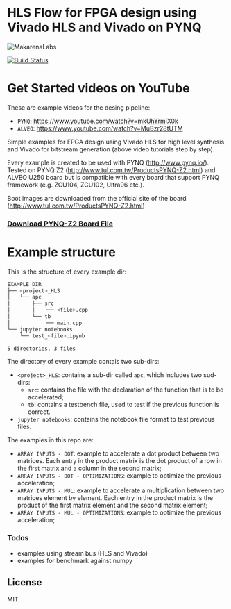 # HLS Flow for FPGA design using Vivado HLS and Vivado on PYNQ

![MakarenaLabs](https://www.makarenalabs.com/wp-content/uploads/2018/12/logo.png)

[![Build Status](https://travis-ci.org/joemccann/dillinger.svg?branch=master)](https://travis-ci.org/joemccann/dillinger)

# Get Started videos on YouTube
These are example videos for the desing pipeline:
 - ```PYNQ```: https://www.youtube.com/watch?v=mkUhYrmlX0k
 - ```ALVEO```: https://www.youtube.com/watch?v=MuBzr28tUTM

Simple examples for FPGA design using Vivado HLS for high level synthesis and Vivado for bitstream generation (above video tutorials step by step).

Every example is created to be used with PYNQ (http://www.pynq.io/). 
Tested on PYNQ Z2 (http://www.tul.com.tw/ProductsPYNQ-Z2.html) and ALVEO U250 board but is compatible with every board that support PYNQ framework (e.g. ZCU104, ZCU102, Ultra96 etc.).

Boot images are downloaded from the official site of the board (http://www.tul.com.tw/ProductsPYNQ-Z2.html)

### [Download PYNQ-Z2 Board File](https://d2m32eurp10079.cloudfront.net/Download/pynq-z2.zip)


# Example structure

This is the structure of every example dir:
```bash
EXAMPLE_DIR
├── <project>_HLS
│   └── apc
│       ├── src
│       │   └── <file>.cpp
│       └── tb
│           └── main.cpp
└── jupyter notebooks
    └── test_<file>.ipynb

5 directories, 3 files
```

The directory of every example contais two sub-dirs:
 - ```<project>_HLS```: contains a sub-dir called ```apc```, which includes two sud-dirs: 
    - ```src```: contains the file with the declaration of the function that is to be accelerated; 
    - ```tb```: contains a testbench file, used to test if the previous function is correct.
 - ```jupyter notebooks```: contains the notebook file format to test previous files.

The examples in this repo are:
 - ```ARRAY INPUTS - DOT```: example to accelerate a dot product between two matrices. Each entry in the product matrix is the dot product of a row in the first matrix and a column in the second matrix;
 - ```ARRAY INPUTS - DOT - OPTIMIZATIONS```: example to optimize the previous acceleration;
 - ```ARRAY INPUTS - MUL```: example to accelerate a multiplication between two matrices element by element. Each entry in the product matrix is the product of the first matrix element and the second matrix element;
 - ```ARRAY INPUTS - MUL - OPTIMIZATIONS```: example to optimize the previous acceleration;


### Todos

 - examples using stream bus (HLS and Vivado)
 - examples for benchmark against numpy

License
----

MIT


